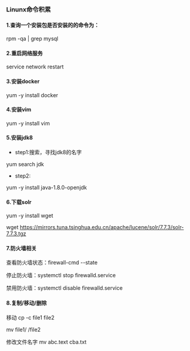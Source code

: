 ### Linunx命令积累

#### 1.查询一个安装包是否安装的的命令为：

rpm -qa | grep mysql


#### 2.重启网络服务

service network restart

#### 3.安装docker
yum -y install docker
#### 4.安装vim
yum -y install vim
#### 5.安装jdk8
- step1:搜索，寻找jdk8的名字

yum search jdk
- step2:

yum -y install java-1.8.0-openjdk

#### 6.下载solr

yum -y install wget

wget https://mirrors.tuna.tsinghua.edu.cn/apache/lucene/solr/7.7.3/solr-7.7.3.tgz

#### 7.防火墙相关
查看防火墙状态：firewall-cmd --state

停止防火墙：systemctl stop firewalld.service

禁用防火墙：systemctl disable firewalld.service

#### 8.复制/移动/删除

移动
cp -c file1 file2

mv file1/ /file2

修改文件名字
mv abc.text cba.txt
 
 





